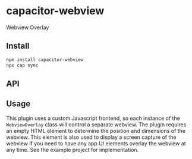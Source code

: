 # capacitor-webview

Webview Overlay

## Install

```bash
npm install capacitor-webview
npx cap sync
```

## API

<docgen-index></docgen-index>

<docgen-api>
<!-- run docgen to generate docs from the source -->
<!-- More info: https://github.com/ionic-team/capacitor-docgen -->
</docgen-api>

## Usage

This plugin uses a custom Javascript frontend, so each instance of the `WebviewOverlay` class will control a separate webview. The plugin requires an empty HTML element to determine the position and dimensions of the webview. This element is also used to display a screen capture of the webview if you need to have any app UI elements overlay the webview at any time. See the example project for implementation.
